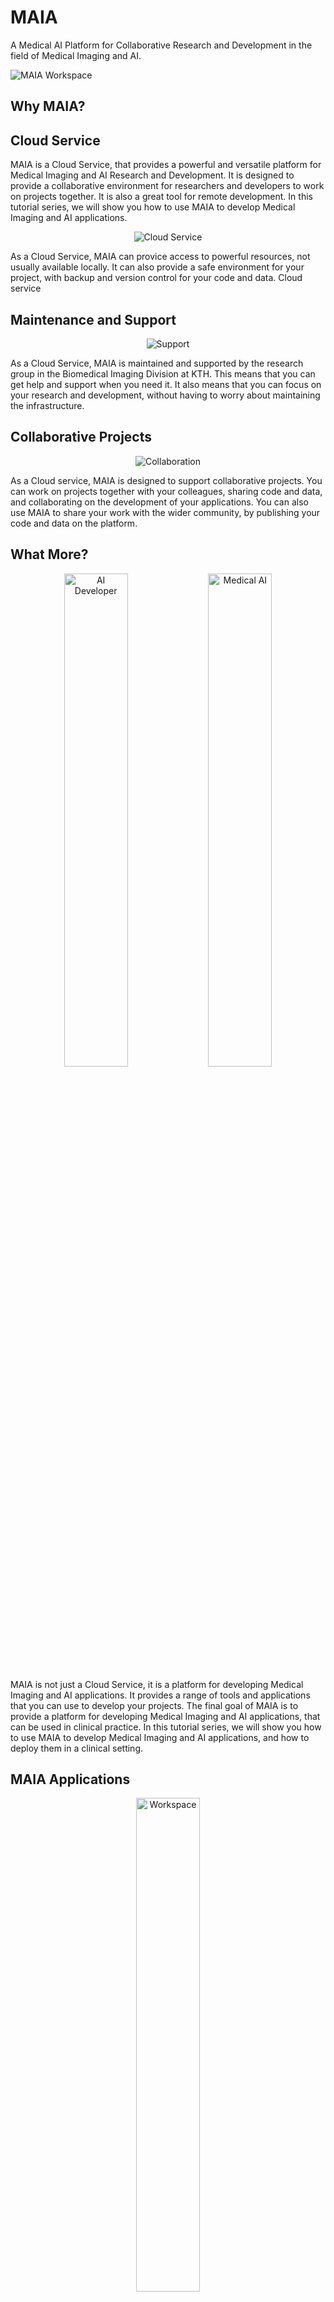 # MAIA

A Medical AI Platform for Collaborative Research and Development in the field of Medical Imaging and AI.

![MAIA Workspace](Workspace.png)


## Why MAIA?

## Cloud Service
MAIA is a Cloud Service, that provides a powerful and versatile platform for Medical Imaging and AI Research and Development. It is designed to provide a collaborative environment for researchers and developers to work on projects together. It is also a great tool for remote development. In this tutorial series, we will show you how to use MAIA to develop Medical Imaging and AI applications.

<p align="center">
    <img src="Cloud_Server.jpg" alt="Cloud Service">
</p>

As a Cloud Service, MAIA can provice access to powerful resources, not usually available locally. It can also provide a safe environment for your project, with backup and version control for your code and data.
Cloud service 

## Maintenance and Support

<p align="center">
    <img src="IT_Support.jpg" alt="Support">
</p>
As a Cloud Service, MAIA is maintained and supported by the research group in the Biomedical Imaging Division at KTH. This means that you can get help and support when you need it. It also means that you can focus on your research and development, without having to worry about maintaining the infrastructure.


## Collaborative Projects
<p align="center">
    <img src="Collaborate.jpg" alt="Collaboration">
</p>
As a Cloud service, MAIA is designed to support collaborative projects. You can work on projects together with your colleagues, sharing code and data, and collaborating on the development of your applications. You can also use MAIA to share your work with the wider community, by publishing your code and data on the platform.



## What More?
<p align="center">
    <img src="AI_Developer.avif" alt="AI Developer" width="45%"> <img src="Medical_AI.jpg" alt="Medical AI" width="45%">
</p>
MAIA is not just a Cloud Service, it is a platform for developing Medical Imaging and AI applications. It provides a range of tools and applications that you can use to develop your projects. The final goal of MAIA is to provide a platform for developing Medical Imaging and AI applications, that can be used in clinical practice. In this tutorial series, we will show you how to use MAIA to develop Medical Imaging and AI applications, and how to deploy them in a clinical setting.


## MAIA Applications

<p align="center">
    <img src="Workspace.png" alt="Workspace" width="45%">
</p>

The MAIA platform provides a range of applications and tools that you can use to develop your projects, grouped into a *MAIA Workspace*.

The MAIA Workspace includes:
- **Jupyter Notebook**: A web-based interactive development environment for Python, R, and other programming languages.
- **Remote Desktop**: A remote desktop to access your workspace.
- **SSH**: Secure Shell access to your workspace.
- **Visual Studio Code**: A powerful code editor with support for debugging, syntax highlighting, and more.
- **RStudio**: An integrated development environment for R.
- **3D Slicer**: A medical image analysis software for visualization and analysis of medical images.
- **FreeSurfer**: A software suite for the analysis and visualization of structural and functional neuroimaging data.
- **QuPath**: A software for digital pathology image analysis.
- **ITK-SNAP**: A software for segmentation of anatomical structures in medical images.
- **MatLab**: A high-level programming language and interactive environment for numerical computation, visualization, and programming.
- **Anaconda**: A distribution of Python and R programming languages for scientific computing.

Additionally, the MAIA platform provides access to a range of cloud services and tools, including:

- **MinIO**: An object storage server for storing large amounts of data.
- **MLFlow**: An open-source platform for managing the end-to-end machine learning lifecycle.
- **Orthanc**: An open-source DICOM server for medical imaging.
- **OHIF**: An open-source platform for viewing and annotating medical images.
- **XNAT**: An open-source platform for managing and sharing medical imaging data.
- **Label Studio**: An open-source platform for data labeling and annotation.
- **KubeFlow**: An open-source platform for deploying machine learning workflows on Kubernetes.

## How to use MAIA?
For the tutorial series we will use a dedicated cluster, available for the participants of the tutorial. You can access the Home Page of the MAIA platform at this link: [MAIA Home Page](https://maia-cloud.com/maia/)

![MAIA Home Page](MAIA_Home.png)
### Step 1: Create a Project (Optional)
To be able to use the MAIA applications, you (or someone else in your team) need to create a project. You can create a project by clicking on the "Register a New Project" button in the MAIA Workspace. specify the name of the project, the amount of resources (CPU Cores, Memory and optional GPU cards) you need, and the duration of the project. You, as the user who created the project, will be the project owner and will have full control over the project.
After requesting a project, wait for the project to be approved by the MAIA administrators.

### Step 2: Sign Up
If your project is already registered and approved, all the other members of your team will be able to sign up for the project. To sign up for a project, click on the "Sign Up for an Existing Project" button in the MAIA Workspace. You will be asked to provide your username and email address, and to specify which existing project you want to join. After signing up, wait for the project owner to approve your request.

### Step 3: Navigate to Workspace
Once you have successfully signed up for a project, you can navigate to the MAIA Namespace by clicking on the "Sign In" button. After signing in with your credentials, you will be redirected to the MAIA *Cluster Overview* page, where you you will an overview of the cluster nodes, including their status (active/under maintenance/offline).

To navigate to your MAIA Namespace, click on the item on the sidebar menu. On the sidebar you have a list of all the project your account is associated with. Click on the project you want to work on, and you will be redirected to the corresponding MAIA Namespace.

#### MAIA Namespace

In the MAIA Namespace, you will find a list of all the applications and tools available to you. You can use these applications to develop your projects, and to collaborate with your team members.

Additionally, you will find a list of available Remote Desktop links and corresponding SSH access links to access your workspace.
If you requested **Orthanc** to be deployed in your project, you will find a link to the Orthanc DICOM server, where you can upload and manage your medical imaging data.
If you have deployed a **MONAI Label** model for inference, you will find a link to the MONAI Label application.





## Need Help?
[Contact Us on Discord!](https://discord.gg/FSwyZhW49t)
